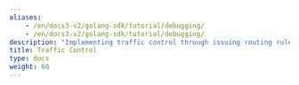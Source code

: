 ```yaml
---
aliases:
    - /en/docs3-v2/golang-sdk/tutorial/debugging/
    - /en/docs3-v2/golang-sdk/tutorial/debugging/
description: "Implementing traffic control through issuing routing rules, including traffic forwarding by ratio, parameter routing, gray release, dynamic adjustment of timeout, and more."
title: Traffic Control
type: docs
weight: 60
---
```


